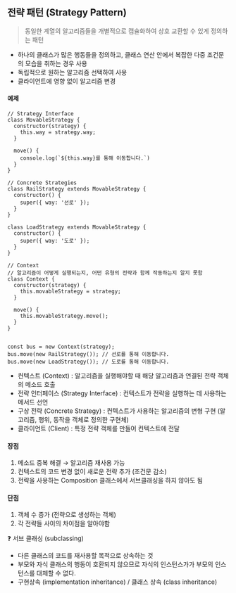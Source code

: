 ## **전략 패턴 (Strategy Pattern)**

> 동일한 계열의 알고리즘들을 개별적으로 캡슐화하여 상호 교환할 수 있게 정의하는 패턴

-   하나의 클래스가 많은 행동들을 정의하고, 클래스 연산 안에서 복잡한 다중 조건문의 모습을 취하는 경우 사용
-   독립적으로 원하는 알고리즘 선택하여 사용
-   클라이언트에 영향 없이 알고리즘 변경

#### **예제**

```
// Strategy Interface
class MovableStrategy {
  constructor(strategy) {
    this.way = strategy.way;
  }

  move() {
    console.log(`${this.way}를 통해 이동합니다.`)
  }
}

// Concrete Strategies
class RailStrategy extends MovableStrategy {
  constructor() {
    super({ way: '선로' });
  }
}

class LoadStrategy extends MovableStrategy {
  constructor() {
    super({ way: '도로' });
  }
}

// Context
// 알고리즘이 어떻게 실행되는지, 어떤 유형의 전략과 함께 작동하는지 알지 못함
class Context {
  constructor(strategy) {
    this.movableStrategy = strategy;
  }

  move() {
    this.movableStrategy.move();
  }
}


const bus = new Context(strategy);
bus.move(new RailStrategy()); // 선로를 통해 이동합니다.
bus.move(new LoadStrategy()); // 도로를 통해 이동합니다.
```

-   컨텍스트 (Context) : 알고리즘을 실행해야할 때 해당 알고리즘과 연결된 전략 객체의 메소드 호출
-   전략 인터페이스 (Strategy Interface) : 컨텍스트가 전략을 실행하는 데 사용하는 메서드 선언
-   구상 전략 (Concrete Strategy) : 컨텍스트가 사용하는 알고리즘의 변형 구현 (알고리즘, 행위, 동작을 객체로 정의한 구현체)
-   클라이언트 (Client) : 특정 전략 객체를 만들어 컨텍스트에 전달

#### **장점**

1.  메소드 중복 해결 → 알고리즘 재사용 가능
2.  컨텍스트의 코드 변경 없이 새로운 전략 추가 (조건문 감소)
3.  전략을 사용하는 Composition 클래스에서 서브클래싱을 하지 않아도 됨

#### **단점**

1.  객체 수 증가 (전략으로 생성하는 객체)
2.  각 전략들 사이의 차이점을 알아야함

❓ 서브 클래싱 (subclassing)

-   다른 클래스의 코드를 재사용할 목적으로 상속하는 것
-   부모와 자식 클래스의 행동이 호환되지 않으므로 자식의 인스턴스가가 부모의 인스턴스를 대체할 수 없다.
-   구현상속 (implementation inheritance) / 클래스 상속 (class inheritance)
